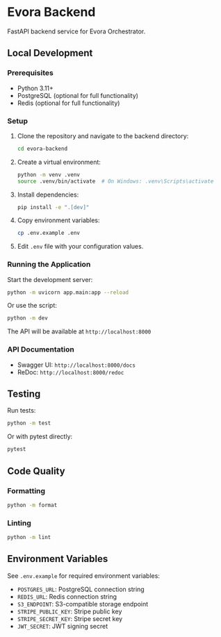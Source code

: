 # Evora Backend

FastAPI backend service for Evora Orchestrator.

## Local Development

### Prerequisites

- Python 3.11+
- PostgreSQL (optional for full functionality)
- Redis (optional for full functionality)

### Setup

1. Clone the repository and navigate to the backend directory:
   ```bash
   cd evora-backend
   ```

2. Create a virtual environment:
   ```bash
   python -m venv .venv
   source .venv/bin/activate  # On Windows: .venv\Scripts\activate
   ```

3. Install dependencies:
   ```bash
   pip install -e ".[dev]"
   ```

4. Copy environment variables:
   ```bash
   cp .env.example .env
   ```

5. Edit `.env` file with your configuration values.

### Running the Application

Start the development server:
```bash
python -m uvicorn app.main:app --reload
```

Or use the script:
```bash
python -m dev
```

The API will be available at `http://localhost:8000`

### API Documentation

- Swagger UI: `http://localhost:8000/docs`
- ReDoc: `http://localhost:8000/redoc`

## Testing

Run tests:
```bash
python -m test
```

Or with pytest directly:
```bash
pytest
```

## Code Quality

### Formatting
```bash
python -m format
```

### Linting
```bash
python -m lint
```

## Environment Variables

See `.env.example` for required environment variables:

- `POSTGRES_URL`: PostgreSQL connection string
- `REDIS_URL`: Redis connection string  
- `S3_ENDPOINT`: S3-compatible storage endpoint
- `STRIPE_PUBLIC_KEY`: Stripe public key
- `STRIPE_SECRET_KEY`: Stripe secret key
- `JWT_SECRET`: JWT signing secret


